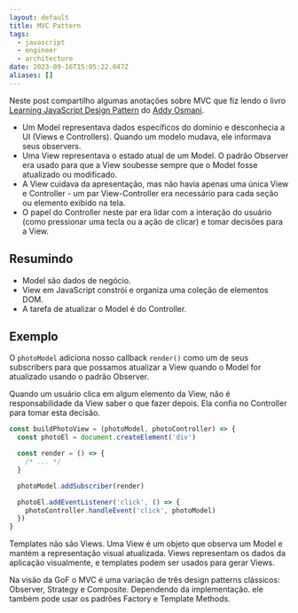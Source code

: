 ```yaml
---
layout: default
title: MVC Pattern
tags:
  - javascript
  - engineer
  - architecture
date: 2023-09-16T15:05:22.047Z
aliases: []
---
```

Neste post compartilho algumas anotações sobre MVC que fiz lendo o livro [Learning JavaScript Design Pattern](https://www.amazon.com.br/Learning-JavaScript-Design-Patterns-Developers/dp/1098139879/) do [Addy Osmani](https://twitter.com/addyosmani).

* Um Model representava dados específicos do domínio e desconhecia a UI (Views e Controllers). Quando um modelo mudava, ele informava seus observers.
* Uma View representava o estado atual de um Model. O padrão Observer era usado para que a View soubesse sempre que o Model fosse atualizado ou modificado.
* A View cuidava da apresentação, mas não havia apenas uma única View e Controller - um par View-Controller era necessário para cada seção ou elemento exibido na tela.
* O papel do Controller neste par era lidar com a interação do usuário (como pressionar uma tecla ou a ação de clicar) e tomar decisões para a View.

## Resumindo

* Model são dados de negócio.
* View em JavaScript constrói e organiza uma coleção de elementos DOM.
* A tarefa de atualizar o Model é do Controller.

## Exemplo

O `photoModel` adiciona nosso callback `render()` como um de seus subscribers para que possamos atualizar a View quando o Model for atualizado usando o padrão Observer.

Quando um usuário clica em algum elemento da View, não é responsabilidade da View saber o que fazer depois. Ela confia no Controller para tomar esta decisão.

```javascript
const buildPhotoView = (photoModel, photoController) => {
  const photoEl = document.createElement('div')

  const render = () => {
	/* ... */
  }

  photoModel.addSubscriber(render)

  photoEl.addEventListener('click', () => {
    photoController.handleEvent('click', photoModel)
  })
}
```

Templates não são Views. Uma View é um objeto que observa um Model e mantém a representação visual atualizada. Views representam os dados da aplicação visualmente, e templates podem ser usados para gerar Views.

Na visão da GoF o MVC é uma variação de três design patterns clássicos: Observer, Strategy e Composite. Dependendo da implementação. ele também pode usar os padrões Factory e Template Methods.